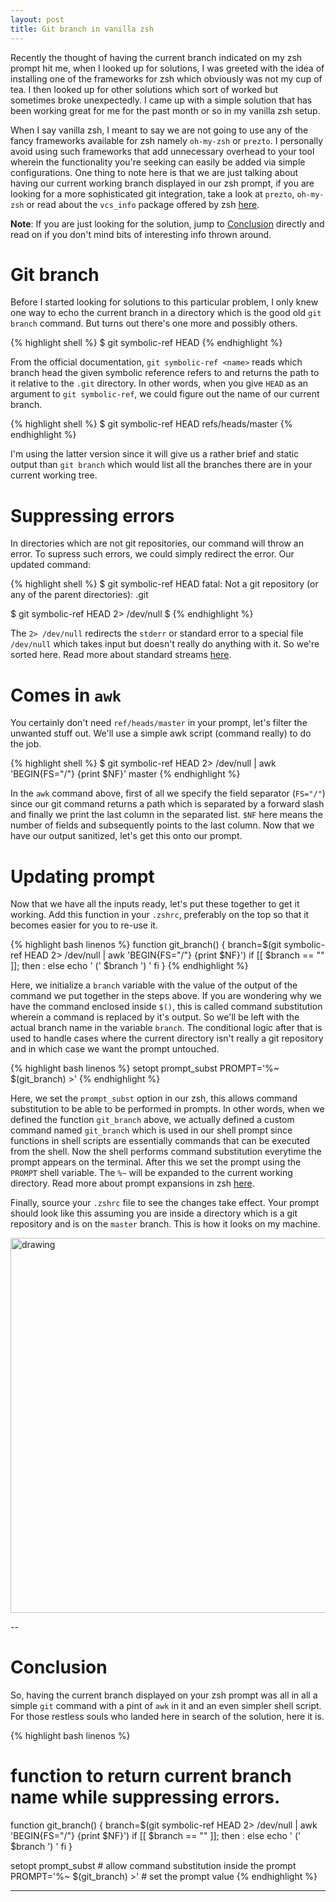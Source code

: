 ```yaml
---
layout: post
title: Git branch in vanilla zsh
---
```


Recently the thought of having the current branch indicated on my zsh prompt hit me, when I looked up for solutions, I was greeted with the idea of installing one of the frameworks for zsh which obviously was not my cup of tea. I then looked up for other solutions which sort of worked but sometimes broke unexpectedly. I came up with a simple solution that has been working great for me for the past month or so in my vanilla zsh setup.

When I say vanilla zsh, I meant to say we are not going to use any of the fancy frameworks available for zsh namely `oh-my-zsh` or `prezto`.
I personally avoid using such frameworks that add unnecessary overhead to your tool wherein the functionality you're seeking can easily be added via simple configurations. One thing to note here is that we are just talking about having our current working branch displayed in our zsh prompt, if you are looking for a more sophisticated git integration, take a look at `prezto`, `oh-my-zsh` or read about the `vcs_info` package offered by zsh [here](http://zsh.sourceforge.net/Doc/Release/User-Contributions.html#Version-Control-Information).

__Note__: If you are just looking for the solution, jump to [Conclusion](#conclusion) directly and read on if you don't mind bits of interesting info thrown around.

# Git branch
Before I started looking for solutions to this particular problem, I only knew one way to echo the current branch in a directory which is the good old `git branch` command. But turns out there's one more and possibly others.

{% highlight shell %}
$ git symbolic-ref HEAD
{% endhighlight %}

From the official documentation, `git symbolic-ref <name>` reads which branch head the given symbolic reference refers to and returns the path to it relative to the `.git` directory. In other words, when you give `HEAD` as an argument to `git symbolic-ref`, we could figure out the name of our current branch.

{% highlight shell %}
$ git symbolic-ref HEAD
refs/heads/master
{% endhighlight %}

I'm using the latter version since it will give us a rather brief and static output than `git branch` which would list all the branches there are in your current working tree.

# Suppressing errors
In directories which are not git repositories, our command will throw an error. To supress such errors, we could simply redirect the error. Our updated command:

{% highlight shell %}
$ git symbolic-ref HEAD
fatal: Not a git repository (or any of the parent directories): .git

$ git symbolic-ref HEAD 2> /dev/null
$ 
{% endhighlight %}

The `2> /dev/null` redirects the `stderr` or standard error to a special file `/dev/null` which takes input but doesn't really do anything with it. So we're sorted here. Read more about standard streams [here](http://www.learnlinux.org.za/courses/build/shell-scripting/ch01s04.html).

# Comes in `awk`
You certainly don't need `ref/heads/master` in your prompt, let's filter the unwanted stuff out. We'll use a simple awk script (command really) to do the job.

{% highlight shell %}
$ git symbolic-ref HEAD 2> /dev/null | awk 'BEGIN{FS="/"} {print $NF}'
master
{% endhighlight %}

In the `awk` command above, first of all we specify the field separator (`FS="/"`) since our git command returns a path which is separated by a forward slash and finally we print the last column in the separated list. `$NF` here means the number of fields and subsequently points to the last column.
Now that we have our output sanitized, let's get this onto our prompt.

# Updating prompt
Now that we have all the inputs ready, let's put these together to get it working. Add this function in your `.zshrc`, preferably on the top so that it becomes easier for you to re-use it.

{% highlight bash linenos %}
function git_branch() {
    branch=$(git symbolic-ref HEAD 2> /dev/null | awk 'BEGIN{FS="/"} {print $NF}')
    if [[ $branch == "" ]]; then
        :
    else
        echo ' (' $branch ') '
    fi
}
{% endhighlight %}

Here, we initialize a `branch` variable with the value of the output of the command we put together in the steps above. If you are wondering why we have the command enclosed inside `$()`, this is called command substitution wherein a command is replaced by it's output. So we'll be left with the actual branch name in the variable `branch`. The conditional logic after that is used to handle cases where the current directory isn't really a git repository and in which case we want the prompt untouched.

{% highlight bash linenos %}
setopt prompt_subst
PROMPT='%~ $(git_branch) >'
{% endhighlight %}

Here, we set the `prompt_subst` option in our zsh, this allows command substitution to be able to be performed in prompts. In other words, when we defined the function `git_branch` above, we actually defined a custom command named `git_branch` which is used in our shell prompt since functions in shell scripts are essentially commands that can be executed from the shell. Now the shell performs command substitution everytime the prompt appears on the terminal. After this we set the prompt using the `PROMPT` shell variable. The `%~` will be expanded to the current working directory. Read more about prompt expansions in zsh [here](http://zsh.sourceforge.net/Doc/Release/Prompt-Expansion.html).

Finally, source your `.zshrc` file to see the changes take effect. Your prompt should look like this assuming you are inside a directory which is a git repository and is on the `master` branch.
This is how it looks on my machine.

<img src="https://i.imgur.com/sh33XUa.png" alt="drawing" width="600px"/>

--

# Conclusion
So, having the current branch displayed on your zsh prompt was all in all a simple `git` command with a pint of `awk` in it and an even simpler shell script. For those restless souls who landed here in search of the solution, here it is.

{% highlight bash linenos %}
# function to return current branch name while suppressing errors.
function git_branch() {
    branch=$(git symbolic-ref HEAD 2> /dev/null | awk 'BEGIN{FS="/"} {print $NF}')
    if [[ $branch == "" ]]; then
        :
    else
        echo ' (' $branch ') '
    fi
}


setopt prompt_subst             # allow command substitution inside the prompt
PROMPT='%~ $(git_branch) >'     # set the prompt value
{% endhighlight %}

---
